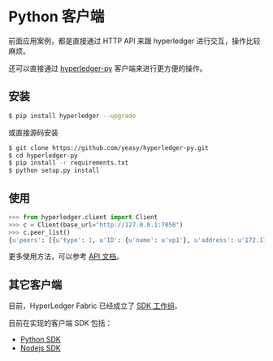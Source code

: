 # Python 客户端

前面应用案例，都是直接通过 HTTP API 来跟 hyperledger 进行交互，操作比较麻烦。

还可以直接通过 [hyperledger-py](https://github.com/yeasy/hyperledger-py) 客户端来进行更方便的操作。

## 安装

```sh
$ pip install hyperledger --upgrade
```

或直接源码安装

```sh
$ git clone https://github.com/yeasy/hyperledger-py.git
$ cd hyperledger-py
$ pip install -r requirements.txt
$ python setup.py install
```

## 使用

```py
>>> from hyperledger.client import Client
>>> c = Client(base_url="http://127.0.0.1:7050")
>>> c.peer_list()
{u'peers': [{u'type': 1, u'ID': {u'name': u'vp1'}, u'address': u'172.17.0.2:30303'}, {u'type': 1, u'ID': {u'name': u'vp2'}, u'address': u'172.17.0.3:30303'}]}
```

更多使用方法，可以参考 [API 文档](https://github.com/yeasy/hyperledger-py/blob/master/docs/api.md)。

## 其它客户端

目前，HyperLedger Fabric 已经成立了 [SDK 工作组](https://wiki.hyperledger.org/groups/fabric-sdk/fabric-sdk-wg)。

目前在实现的客户端 SDK 包括：

* [Python SDK](https://github.com/hyperledger/fabric-sdk-py)
* [Nodejs SDK](https://github.com/hyperledger/fabric-sdk-node)
